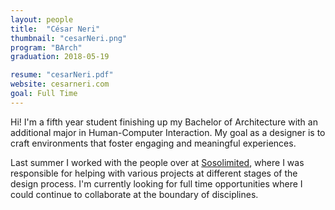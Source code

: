 ```yaml
---
layout: people
title:  "César Neri"
thumbnail: "cesarNeri.png"
program: "BArch"
graduation: 2018-05-19

resume: "cesarNeri.pdf"
website: cesarneri.com
goal: Full Time
---
```


Hi! I'm a fifth year student finishing up my Bachelor of Architecture with an additional major in Human-Computer Interaction. My goal as a designer is to craft environments that foster engaging and meaningful experiences.  

Last summer I worked with the people over at <a href="https://www.sosolimited.com" class="external" target="_blank">Sosolimited</a>, where I was responsible for helping with various projects at different stages of the design process. I'm currently looking for full time opportunities where I could continue to collaborate at the boundary of disciplines.
